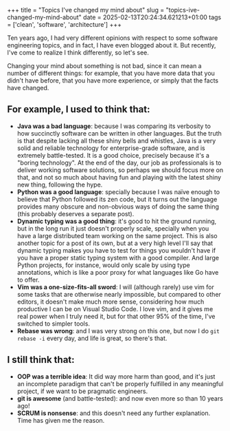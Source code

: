 +++
title = "Topics I've changed my mind about"
slug = "topics-ive-changed-my-mind-about"
date = 2025-02-13T20:24:34.621213+01:00
tags = ['clean', 'software', 'architecture'] 
+++

Ten years ago, I had very different opinions with respect to some software engineering topics, and in fact,
I have even blogged about it. But recently, I've come to realize I think differently, so let's see.

Changing your mind about something is not bad, since it can mean a number of different things: for example, that
you have more data that you didn't have before, that you have more experience, or simply that the facts have changed.

## For example, I used to think that:

- **Java was a bad language**: because I was comparing its verbosity to how succinctly software can be written in other languages.
But the truth is that despite lacking all these shiny bells and whistles, Java is a very solid and reliable technology for
enterprise-grade software, and is extremely battle-tested. It is a good choice, precisely because it's a "boring technology".
At the end of the day, our job as professionals is to deliver working software solutions, so perhaps we should focus more on that,
and not so much about having fun and playing with the latest shiny new thing, following the hype.
- **Python was a good language**: specially because I was naïve enough to believe that Python followed its zen code, but it turns out
the language provides many obscure and non-obvious ways of doing the same thing (this probably deserves a separate post).
- **Dynamic typing was a good thing**: it's good to hit the ground running, but in the long run it just doesn't properly scale, specially
when you have a large distributed team working on the same project. This is also another topic for a post of its own, but at a very high level
I'll say that dynamic typing makes you have to test for things you wouldn't have if you have a proper static typing system with a good compiler. And large
Python projects, for instance, would only scale by using type annotations, which is like a poor proxy for what languages like Go have to offer.
- **Vim was a one-size-fits-all sword**: I will (although rarely) use vim for some tasks that are otherwise nearly impossible, but compared to other
editors, it doesn't make much more sense, considering how much productive I can be on Visual Studio Code. I love vim, and it gives me real power when I truly need it,
but for that other 95% of the time, I've switched to simpler tools.
- **Rebase was wrong**: and I was very strong on this one, but now I do `git rebase -i` every day, and life is great, so there's that.


## I still think that:
- **OOP was a terrible idea**: It did way more harm than good, and it's just an incomplete paradigm that can't be properly fulfilled in any
meaningful project, if we want to be pragmatic engineers.
- **git is awesome** (and battle-tested): and now even more so than 10 years ago!
- **SCRUM is nonsense**: and this doesn't need any further explanation. Time has given me the reason.
